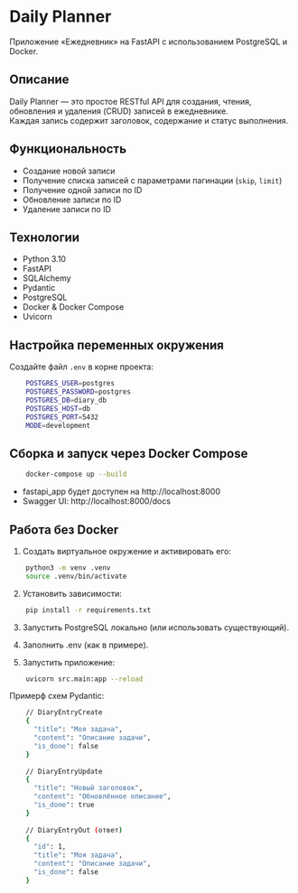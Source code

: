 # Daily Planner

Приложение «Ежедневник» на FastAPI с использованием PostgreSQL и Docker.

## Описание

Daily Planner — это простое RESTful API для создания, чтения, обновления и удаления (CRUD) записей в ежедневнике.  
Каждая запись содержит заголовок, содержание и статус выполнения.

## Функциональность

- Создание новой записи  
- Получение списка записей с параметрами пагинации (`skip`, `limit`)  
- Получение одной записи по ID  
- Обновление записи по ID  
- Удаление записи по ID

## Технологии

- Python 3.10  
- FastAPI  
- SQLAlchemy  
- Pydantic  
- PostgreSQL  
- Docker & Docker Compose  
- Uvicorn

## Настройка переменных окружения
Создайте файл ```.env``` в корне проекта:


```bash
    POSTGRES_USER=postgres
    POSTGRES_PASSWORD=postgres
    POSTGRES_DB=diary_db
    POSTGRES_HOST=db
    POSTGRES_PORT=5432
    MODE=development
```

## Сборка и запуск через Docker Compose

```bash
    docker-compose up --build
```
- fastapi_app будет доступен на http://localhost:8000
- Swagger UI: http://localhost:8000/docs

## Работа без Docker
1. Создать виртуальное окружение и активировать его:

```bash
    python3 -m venv .venv
    source .venv/bin/activate
```
2. Установить зависимости:

``` bash
    pip install -r requirements.txt
```
3. Запустить PostgreSQL локально (или использовать существующий).

4. Заполнить .env (как в примере).

5. Запустить приложение:

```bash
    uvicorn src.main:app --reload
```

Примерф схем Pydantic:
```bash
    // DiaryEntryCreate
    {
      "title": "Моя задача",
      "content": "Описание задачи",
      "is_done": false
    }
    
    // DiaryEntryUpdate
    {
      "title": "Новый заголовок",
      "content": "Обновлённое описание",
      "is_done": true
    }
    
    // DiaryEntryOut (ответ)
    {
      "id": 1,
      "title": "Моя задача",
      "content": "Описание задачи",
      "is_done": false
    }
```